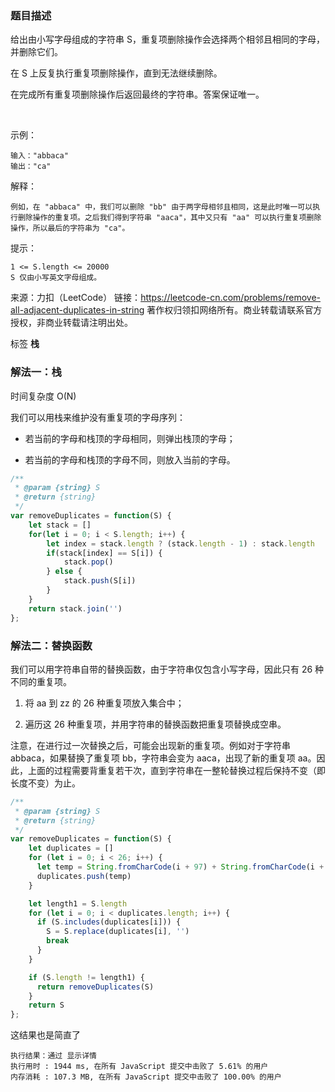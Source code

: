 <!--
 * @File: 
 * @Author: 张宏亮 - zhl@xiaoniren.cn
 * @Date: 2019-08-09 23:03:47
 * @LastEditors: 张宏亮<zhl@xiaoniren.cn>
 * @LastEditTime: 2019-08-12 22:58:33
 * @Description: file content
 * @Versions: 1.0.0
 -->
### 题目描述

给出由小写字母组成的字符串 S，重复项删除操作会选择两个相邻且相同的字母，并删除它们。

在 S 上反复执行重复项删除操作，直到无法继续删除。

在完成所有重复项删除操作后返回最终的字符串。答案保证唯一。

 

示例：
```
输入："abbaca"
输出："ca"
```
解释：
```
例如，在 "abbaca" 中，我们可以删除 "bb" 由于两字母相邻且相同，这是此时唯一可以执行删除操作的重复项。之后我们得到字符串 "aaca"，其中又只有 "aa" 可以执行重复项删除操作，所以最后的字符串为 "ca"。
```

提示：
```
1 <= S.length <= 20000
S 仅由小写英文字母组成。
```
来源：力扣（LeetCode）
链接：https://leetcode-cn.com/problems/remove-all-adjacent-duplicates-in-string
著作权归领扣网络所有。商业转载请联系官方授权，非商业转载请注明出处。

标签 **栈**

### 解法一：栈
时间复杂度 O(N)

我们可以用栈来维护没有重复项的字母序列：

- 若当前的字母和栈顶的字母相同，则弹出栈顶的字母；

- 若当前的字母和栈顶的字母不同，则放入当前的字母。

```js
/**
 * @param {string} S
 * @return {string}
 */
var removeDuplicates = function(S) {
    let stack = []
    for(let i = 0; i < S.length; i++) {
        let index = stack.length ? (stack.length - 1) : stack.length
        if(stack[index] == S[i]) {
            stack.pop()
        } else {
            stack.push(S[i])
        }
    }
    return stack.join('')
};
```


### 解法二：替换函数

我们可以用字符串自带的替换函数，由于字符串仅包含小写字母，因此只有 26 种不同的重复项。

1. 将 aa 到 zz 的 26 种重复项放入集合中；

2. 遍历这 26 种重复项，并用字符串的替换函数把重复项替换成空串。

注意，在进行过一次替换之后，可能会出现新的重复项。例如对于字符串 abbaca，如果替换了重复项 bb，字符串会变为 aaca，出现了新的重复项 aa。因此，上面的过程需要背重复若干次，直到字符串在一整轮替换过程后保持不变（即长度不变）为止。

```js
/**
 * @param {string} S
 * @return {string}
 */
var removeDuplicates = function(S) {
    let duplicates = []
    for (let i = 0; i < 26; i++) {
      let temp = String.fromCharCode(i + 97) + String.fromCharCode(i + 97)
      duplicates.push(temp)
    }

    let length1 = S.length
    for (let i = 0; i < duplicates.length; i++) {
      if (S.includes(duplicates[i])) {
        S = S.replace(duplicates[i], '')
        break
      }
    }

    if (S.length != length1) {
      return removeDuplicates(S)
    }
    return S
};
```
这结果也是简直了
```
执行结果：通过 显示详情
执行用时 : 1944 ms, 在所有 JavaScript 提交中击败了 5.61% 的用户
内存消耗 : 107.3 MB, 在所有 JavaScript 提交中击败了 100.00% 的用户
```